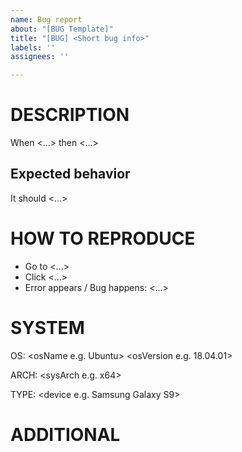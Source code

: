 ```yaml
---
name: Bug report
about: "[BUG Template]"
title: "[BUG] <Short bug info>"
labels: ''
assignees: ''

---
```


# DESCRIPTION
When <...> then <...>


## Expected behavior
It should <...>


# HOW TO REPRODUCE
- Go to <...>
- Click <...>
- Error appears / Bug happens: <...>


# SYSTEM
OS:
\<osName e.g. Ubuntu> \<osVersion e.g. 18.04.01>
    
ARCH:
\<sysArch e.g. x64>
    
TYPE:
\<device e.g. Samsung Galaxy S9>


# ADDITIONAL
